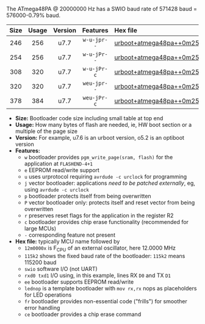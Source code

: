 The ATmega48PA @ 20000000 Hz has a SWIO baud rate of 571428 baud = 576000-0.79% baud.

|Size|Usage|Version|Features|Hex file|
|:-:|:-:|:-:|:-:|:--|
|246|256|u7.7|`w-u-jpr--`|[urboot+atmega48pa++0m2500x++++7k2_swio_rxd0_txd1_lednop.hex](https://raw.githubusercontent.com/stefanrueger/urboot.hex/main/mcus/atmega48pa/external_oscillator/fcpu++0m2500_Hz/br++++7k2_bps/urboot+atmega48pa++0m2500x++++7k2_swio_rxd0_txd1_lednop.hex)|
|254|256|u7.7|`w-u-jPr--`|[urboot+atmega48pa++0m2500x++++7k2_swio_rxd0_txd1.hex](https://raw.githubusercontent.com/stefanrueger/urboot.hex/main/mcus/atmega48pa/external_oscillator/fcpu++0m2500_Hz/br++++7k2_bps/urboot+atmega48pa++0m2500x++++7k2_swio_rxd0_txd1.hex)|
|308|320|u7.7|`w-u-jPr-c`|[urboot+atmega48pa++0m2500x++++7k2_swio_rxd0_txd1_lednop_fr_ce.hex](https://raw.githubusercontent.com/stefanrueger/urboot.hex/main/mcus/atmega48pa/external_oscillator/fcpu++0m2500_Hz/br++++7k2_bps/urboot+atmega48pa++0m2500x++++7k2_swio_rxd0_txd1_lednop_fr_ce.hex)|
|320|320|u7.7|`weu-jpr--`|[urboot+atmega48pa++0m2500x++++7k2_swio_rxd0_txd1_ee_lednop.hex](https://raw.githubusercontent.com/stefanrueger/urboot.hex/main/mcus/atmega48pa/external_oscillator/fcpu++0m2500_Hz/br++++7k2_bps/urboot+atmega48pa++0m2500x++++7k2_swio_rxd0_txd1_ee_lednop.hex)|
|378|384|u7.7|`weu-jPr-c`|[urboot+atmega48pa++0m2500x++++7k2_swio_rxd0_txd1_ee_lednop_fr_ce.hex](https://raw.githubusercontent.com/stefanrueger/urboot.hex/main/mcus/atmega48pa/external_oscillator/fcpu++0m2500_Hz/br++++7k2_bps/urboot+atmega48pa++0m2500x++++7k2_swio_rxd0_txd1_ee_lednop_fr_ce.hex)|

- **Size:** Bootloader code size including small table at top end
- **Usage:** How many bytes of flash are needed, ie, HW boot section or a multiple of the page size
- **Version:** For example, u7.6 is an urboot version, o5.2 is an optiboot version
- **Features:**
  + `w` bootloader provides `pgm_write_page(sram, flash)` for the application at `FLASHEND-4+1`
  + `e` EEPROM read/write support
  + `u` uses urprotocol requiring `avrdude -c urclock` for programming
  + `j` vector bootloader: applications *need to be patched externally*, eg, using `avrdude -c urclock`
  + `p` bootloader protects itself from being overwritten
  + `P` vector bootloader only: protects itself and reset vector from being overwritten
  + `r` preserves reset flags for the application in the register R2
  + `c` bootloader provides chip erase functionality (recommended for large MCUs)
  + `-` corresponding feature not present
- **Hex file:** typically MCU name followed by
  + `12m0000x` is F<sub>CPU</sub> of an external oscillator, here 12.0000 MHz
  + `115k2` shows the fixed baud rate of the bootloader: `115k2` means 115200 baud
  + `swio` software I/O (not UART)
  + `rxd0 txd1` I/O using, in this example, lines RX `D0` and TX `D1`
  + `ee` bootloader supports EEPROM read/write
  + `lednop` is a template bootloader with `mov rx,rx` nops as placeholders for LED operations
  + `fr` bootloader provides non-essential code ("frills") for smoother error handling
  + `ce` bootloader provides a chip erase command
